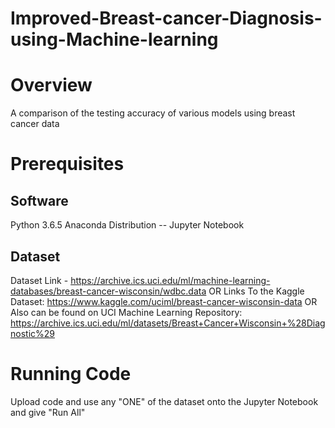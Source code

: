 # Improved-Breast-cancer-Diagnosis-using-Machine-learning
# Overview 
A comparison of the testing accuracy of various models using breast cancer data
# Prerequisites
## Software
Python 3.6.5 Anaconda Distribution -- Jupyter Notebook
## Dataset
Dataset Link - https://archive.ics.uci.edu/ml/machine-learning-databases/breast-cancer-wisconsin/wdbc.data
OR
Links To the Kaggle Dataset: https://www.kaggle.com/uciml/breast-cancer-wisconsin-data
OR
Also can be found on UCI Machine Learning Repository: https://archive.ics.uci.edu/ml/datasets/Breast+Cancer+Wisconsin+%28Diagnostic%29
# Running Code
Upload code and use any "ONE" of the dataset onto the Jupyter Notebook and give "Run All"

